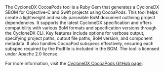 The CycloneDX CocoaPods tool is a Ruby Gem that generates a CycloneDX SBOM for Objective-C and Swift projects using CocoaPods. This tool helps create a lightweight and easily parseable BoM document outlining project dependencies. It supports the latest CycloneDX specification and offers compatibility with various BoM formats and specification versions through the CycloneDX CLI. Key features include options for verbose output, specifying project paths, output file paths, BoM version, and component metadata. It also handles CocoaPod subspecs effectively, ensuring each subspec required by the Podfile is included in the BOM. The tool is licensed under Apache 2.0 license.

For more information, visit the [CycloneDX CocoaPods GitHub page](https://github.com/CycloneDX/cyclonedx-cocoapods).